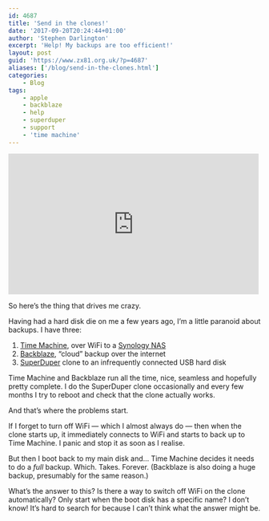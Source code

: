 ```yaml
---
id: 4687
title: 'Send in the clones!'
date: '2017-09-20T20:24:44+01:00'
author: 'Stephen Darlington'
excerpt: 'Help! My backups are too efficient!'
layout: post
guid: 'https://www.zx81.org.uk/?p=4687'
aliases: ['/blog/send-in-the-clones.html']
categories:
    - Blog
tags:
    - apple
    - backblaze
    - help
    - superduper
    - support
    - 'time machine'
---
```


<iframe allow="accelerometer; autoplay; clipboard-write; encrypted-media; gyroscope; picture-in-picture; web-share" allowfullscreen="" frameborder="0" height="281" loading="lazy" referrerpolicy="strict-origin-when-cross-origin" src="https://www.youtube.com/embed/HDbxzdbvGhU?feature=oembed" title="Frau Farbissina: Send In The CLONE!" width="500"></iframe>

So here’s the thing that drives me crazy.

Having had a hard disk die on me a few years ago, I’m a little paranoid about backups. I have three:

1. [Time Machine](https://en.wikipedia.org/wiki/Time_Machine_(macOS)), over WiFi to a [Synology NAS](https://www.synology.com/en-uk/products/series/j)
2. [Backblaze](https://www.backblaze.com), “cloud” backup over the internet
3. [SuperDuper](http://www.shirt-pocket.com/SuperDuper/SuperDuperDescription.html) clone to an infrequently connected USB hard disk

Time Machine and Backblaze run all the time, nice, seamless and hopefully pretty complete. I do the SuperDuper clone occasionally and every few months I try to reboot and check that the clone actually works.

And that’s where the problems start.

If I forget to turn off WiFi — which I almost always do — then when the clone starts up, it immediately connects to WiFi and starts to back up to Time Machine. I panic and stop it as soon as I realise.

But then I boot back to my main disk and… Time Machine decides it needs to do a *full* backup. Which. Takes. Forever. (Backblaze is also doing a huge backup, presumably for the same reason.)

What’s the answer to this? Is there a way to switch off WiFi on the clone automatically? Only start when the boot disk has a specific name? I don’t know! It’s hard to search for because I can’t think what the answer might be.